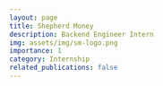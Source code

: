 ```yaml
---
layout: page
title: Shepherd Money
description: Backend Engineer Intern
img: assets/img/sm-logo.png
importance: 1
category: Internship
related_publications: false
---
```

